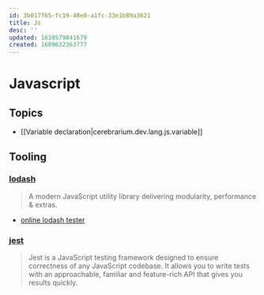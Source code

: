 ```yaml
---
id: 3b017f65-fc19-48e0-a1fc-33e1b89a3621
title: Js
desc: ''
updated: 1610579841679
created: 1609632363777
---
```


# Javascript

## Topics
- [[Variable declaration|cerebrarium.dev.lang.js.variable]]

## Tooling

### [lodash](https://lodash.com/)
> A modern JavaScript utility library delivering modularity, performance & extras.

- [online lodash tester](https://codepen.io/travist/full/jrBjBz/)

### [jest](https://jestjs.io/)
> Jest is a JavaScript testing framework designed to ensure correctness of any JavaScript codebase. It allows you to write tests with an approachable, familiar and feature-rich API that gives you results quickly.
